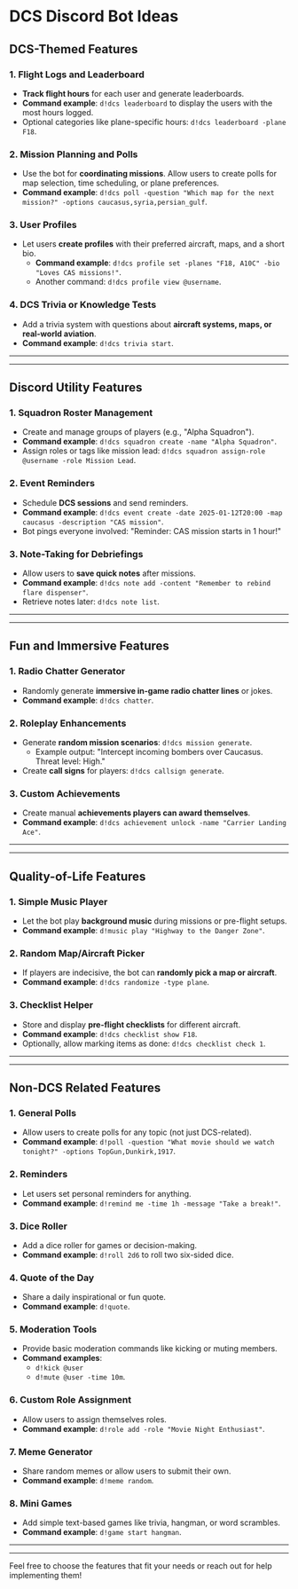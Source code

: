 # DCS Discord Bot Ideas

## **DCS-Themed Features**

### 1. Flight Logs and Leaderboard
- **Track flight hours** for each user and generate leaderboards.
- **Command example**: `d!dcs leaderboard` to display the users with the most hours logged.
- Optional categories like plane-specific hours: `d!dcs leaderboard -plane F18`.

### 2. Mission Planning and Polls
- Use the bot for **coordinating missions**. Allow users to create polls for map selection, time scheduling, or plane preferences.
- **Command example**: `d!dcs poll -question "Which map for the next mission?" -options caucasus,syria,persian_gulf`.

### 3. User Profiles
- Let users **create profiles** with their preferred aircraft, maps, and a short bio.
  - **Command example**: `d!dcs profile set -planes "F18, A10C" -bio "Loves CAS missions!"`.
  - Another command: `d!dcs profile view @username`.

### 4. DCS Trivia or Knowledge Tests
- Add a trivia system with questions about **aircraft systems, maps, or real-world aviation**.
- **Command example**: `d!dcs trivia start`.

---
---

## **Discord Utility Features**

### 1. Squadron Roster Management
- Create and manage groups of players (e.g., "Alpha Squadron").
- **Command example**: `d!dcs squadron create -name "Alpha Squadron"`.
- Assign roles or tags like mission lead: `d!dcs squadron assign-role @username -role Mission Lead`.

### 2. Event Reminders
- Schedule **DCS sessions** and send reminders.
- **Command example**: `d!dcs event create -date 2025-01-12T20:00 -map caucasus -description "CAS mission"`.
- Bot pings everyone involved: "Reminder: CAS mission starts in 1 hour!"

### 3. Note-Taking for Debriefings
- Allow users to **save quick notes** after missions.
- **Command example**: `d!dcs note add -content "Remember to rebind flare dispenser"`.
- Retrieve notes later: `d!dcs note list`.

---
---

## **Fun and Immersive Features**

### 1. Radio Chatter Generator
- Randomly generate **immersive in-game radio chatter lines** or jokes.
- **Command example**: `d!dcs chatter`.

### 2. Roleplay Enhancements
- Generate **random mission scenarios**: `d!dcs mission generate`.
  - Example output: "Intercept incoming bombers over Caucasus. Threat level: High."
- Create **call signs** for players: `d!dcs callsign generate`.

### 3. Custom Achievements
- Create manual **achievements players can award themselves**.
- **Command example**: `d!dcs achievement unlock -name "Carrier Landing Ace"`.

---
---

## **Quality-of-Life Features**

### 1. Simple Music Player
- Let the bot play **background music** during missions or pre-flight setups.
- **Command example**: `d!music play "Highway to the Danger Zone"`.

### 2. Random Map/Aircraft Picker
- If players are indecisive, the bot can **randomly pick a map or aircraft**.
- **Command example**: `d!dcs randomize -type plane`.

### 3. Checklist Helper
- Store and display **pre-flight checklists** for different aircraft.
- **Command example**: `d!dcs checklist show F18`.
- Optionally, allow marking items as done: `d!dcs checklist check 1`. 

---
---

## **Non-DCS Related Features**

### 1. General Polls
- Allow users to create polls for any topic (not just DCS-related).
- **Command example**: `d!poll -question "What movie should we watch tonight?" -options TopGun,Dunkirk,1917`.

### 2. Reminders
- Let users set personal reminders for anything.
- **Command example**: `d!remind me -time 1h -message "Take a break!"`.

### 3. Dice Roller
- Add a dice roller for games or decision-making.
- **Command example**: `d!roll 2d6` to roll two six-sided dice.

### 4. Quote of the Day
- Share a daily inspirational or fun quote.
- **Command example**: `d!quote`.

### 5. Moderation Tools
- Provide basic moderation commands like kicking or muting members.
- **Command examples**: 
  - `d!kick @user`
  - `d!mute @user -time 10m`.

### 6. Custom Role Assignment
- Allow users to assign themselves roles.
- **Command example**: `d!role add -role "Movie Night Enthusiast"`.

### 7. Meme Generator
- Share random memes or allow users to submit their own.
- **Command example**: `d!meme random`.

### 8. Mini Games
- Add simple text-based games like trivia, hangman, or word scrambles.
- **Command example**: `d!game start hangman`.

---
---

Feel free to choose the features that fit your needs or reach out for help implementing them!

